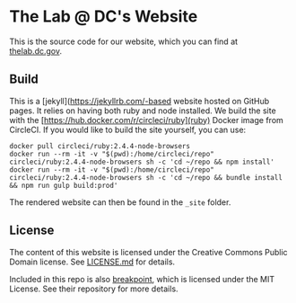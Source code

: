 # The Lab @ DC's Website

This is the source code for our website, which you can find at [thelab.dc.gov](http://thelab.dc.gov).

## Build

This is a [jekyll](https://jekyllrb.com/-based website hosted on GitHub pages.
It relies on having both ruby and node installed. We build the site with the
[https://hub.docker.com/r/circleci/ruby](ruby) Docker image from CircleCI. If
you would like to build the site yourself, you can use:

```
docker pull circleci/ruby:2.4.4-node-browsers
docker run --rm -it -v "$(pwd):/home/circleci/repo" circleci/ruby:2.4.4-node-browsers sh -c 'cd ~/repo && npm install'
docker run --rm -it -v "$(pwd):/home/circleci/repo" circleci/ruby:2.4.4-node-browsers sh -c 'cd ~/repo && bundle install && npm run gulp build:prod'
```

The rendered website can then be found in the `_site` folder.

## License

The content of this website is licensed under the Creative Commons Public Domain license. See [LICENSE.md](https://github.com/thelabdc/thelabdc.github.io/blob/source/LICENSE.md) for details.

Included in this repo is also [breakpoint](https://github.com/at-import/breakpoint), which is licensed under the MIT License. See their repository for more details.
